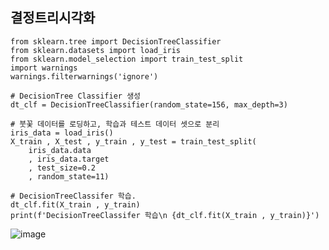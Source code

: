 ## 결정트리시각화

```
from sklearn.tree import DecisionTreeClassifier
from sklearn.datasets import load_iris
from sklearn.model_selection import train_test_split
import warnings
warnings.filterwarnings('ignore')

# DecisionTree Classifier 생성
dt_clf = DecisionTreeClassifier(random_state=156, max_depth=3)

# 붓꽃 데이터를 로딩하고, 학습과 테스트 데이터 셋으로 분리
iris_data = load_iris()
X_train , X_test , y_train , y_test = train_test_split(
    iris_data.data
    , iris_data.target
    , test_size=0.2
    , random_state=11)

# DecisionTreeClassifer 학습. 
dt_clf.fit(X_train , y_train)
print(f'DecisionTreeClassifer 학습\n {dt_clf.fit(X_train , y_train)}')
```
![image](https://github.com/user-attachments/assets/9fe0d92b-e50c-4be0-aa38-98a5fc7b565f)
